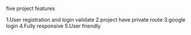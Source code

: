   five project features

  1.User registration and login validate
  2.project have private route
  3.google login
  4.Fully responsive
  5.User friendly
